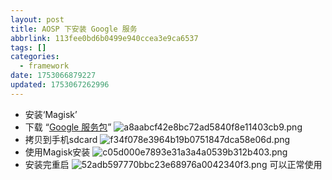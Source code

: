 ```yaml
---
layout: post
title: AOSP 下安装 Google 服务
abbrlink: 113fee0bd6b0499e940ccea3e9ca6537
tags: []
categories:
  - framework
date: 1753066879227
updated: 1753067262996
---
```


- 安装‘Magisk’
- 下载 “[Google 服务包](https://bitgapps.io/#google_vignette)”
  ![a8aabcf42e8bc72ad5840f8e11403cb9.png](/resources/7dc42d396d3249f9892d602a1e09c1fa.png)
- 拷贝到手机sdcard
  ![f34f078e3964b19b0751847dca58e06d.png](/resources/9ec82e3cb02f45319c8c2d4b55ce8065.png)
- 使用Magisk安装
  ![c05d000e7893e31a3a4a0539b312b403.png](/resources/45dc628a29574852beb20fe71c5e8709.png)
- 安装完重启
  ![52adb597770bbc23e68976a0042340f3.png](/resources/688a1a0239494b389af10fcb8c3484ed.png) 可以正常使用
